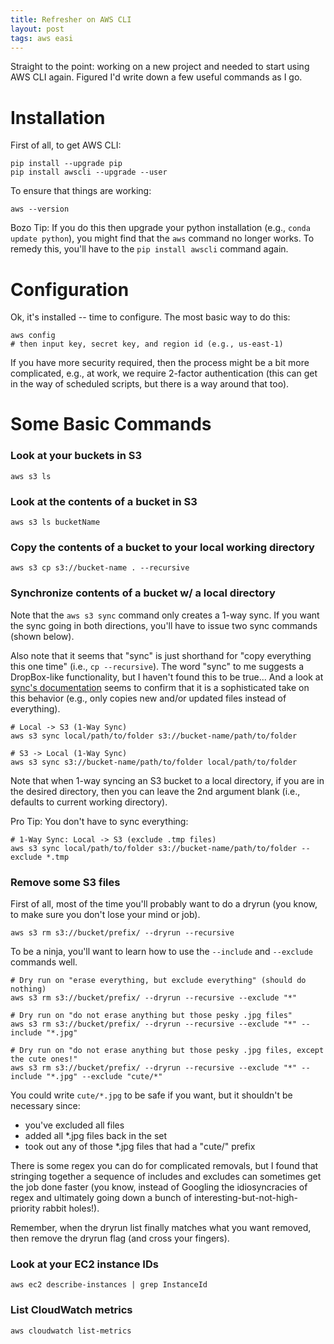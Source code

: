 ```yaml
---
title: Refresher on AWS CLI 
layout: post
tags: aws easi
---
```


Straight to the point: working on a new project and needed to start using AWS CLI again.  Figured
I'd write down a few useful commands as I go.


# Installation
First of all, to get AWS CLI:
```
pip install --upgrade pip
pip install awscli --upgrade --user
```

To ensure that things are working:
```
aws --version
```

Bozo Tip:  If you do this then upgrade your python installation (e.g., `conda update python`), you might 
find that the `aws` command no longer works. To remedy this, you'll have to the `pip install awscli` command
again.

# Configuration
Ok, it's installed -- time to configure. The most basic way to do this:
```
aws config
# then input key, secret key, and region id (e.g., us-east-1)
```

If you have more security required, then the process might be a bit more complicated, e.g., at work,
we require 2-factor authentication (this can get in the way of scheduled scripts, but there is a way
around that too).

# Some Basic Commands

### Look at your buckets in S3
```
aws s3 ls
```

### Look at the contents of a bucket in S3
```
aws s3 ls bucketName
```

### Copy the contents of a bucket to your local working directory
```
aws s3 cp s3://bucket-name . --recursive
```

### Synchronize contents of a bucket w/ a local directory
Note that the `aws s3 sync` command only creates a 1-way sync.  If you want the sync going
in both directions, you'll have to issue two sync commands (shown below).

Also note that it seems that "sync" is just shorthand for "copy everything this one time" (i.e.,
`cp --recursive`).  The word "sync" to me suggests a DropBox-like functionality, but I haven't 
found this to be true... And a look at [sync's documentation](https://docs.aws.amazon.com/cli/latest/reference/s3/sync.html)
seems to confirm that it is a sophisticated take on this behavior (e.g., only copies new and/or updated
files instead of everything).

```
# Local -> S3 (1-Way Sync)
aws s3 sync local/path/to/folder s3://bucket-name/path/to/folder

# S3 -> Local (1-Way Sync)
aws s3 sync s3://bucket-name/path/to/folder local/path/to/folder 
```

Note that when 1-way syncing an S3 bucket to a local directory, if you are
in the desired directory, then you can leave the 2nd argument blank (i.e., defaults to current
working directory).

Pro Tip: You don't have to sync everything:
```
# 1-Way Sync: Local -> S3 (exclude .tmp files)
aws s3 sync local/path/to/folder s3://bucket-name/path/to/folder --exclude *.tmp

```

### Remove some S3 files

First of all, most of the time you'll probably want to do a dryrun (you know, to make sure you 
don't lose your mind or job).
```
aws s3 rm s3://bucket/prefix/ --dryrun --recursive 
```

To be a ninja, you'll want to learn how to use the `--include` and `--exclude` commands well.
```
# Dry run on "erase everything, but exclude everything" (should do nothing)
aws s3 rm s3://bucket/prefix/ --dryrun --recursive --exclude "*" 

# Dry run on "do not erase anything but those pesky .jpg files"
aws s3 rm s3://bucket/prefix/ --dryrun --recursive --exclude "*" --include "*.jpg"

# Dry run on "do not erase anything but those pesky .jpg files, except the cute ones!"
aws s3 rm s3://bucket/prefix/ --dryrun --recursive --exclude "*" --include "*.jpg" --exclude "cute/*"
```

You could write `cute/*.jpg` to be safe if you want, but it shouldn't be necessary since:
* you've excluded all files
* added all \*.jpg files back in the set
* took out any of those \*.jpg files that had a "cute/" prefix

There is some regex you can do for complicated removals, but I found that stringing together a sequence
of includes and excludes can sometimes get the job done faster (you know, instead of Googling the 
idiosyncracies of regex and ultimately going down a bunch of interesting-but-not-high-priority 
rabbit holes!).

Remember, when the dryrun list finally matches what you want removed, then remove the dryrun flag
(and cross your fingers).


### Look at your EC2 instance IDs
```
aws ec2 describe-instances | grep InstanceId
```

### List CloudWatch metrics
```
aws cloudwatch list-metrics
```
